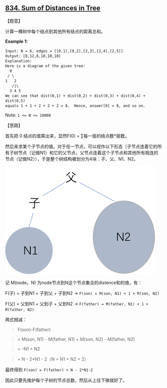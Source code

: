 ## [834. Sum of Distances in Tree](https://leetcode.com/contest/weekly-contest-84/problems/sum-of-distances-in-tree/)

【题意】

计算一棵树中每个结点到其他所有结点的距离总和。



**Example 1:**

```
Input: N = 6, edges = [[0,1],[0,2],[2,3],[2,4],[2,5]]
Output: [8,12,6,10,10,10]
Explanation: 
Here is a diagram of the given tree:
  0
 / \
1   2
   /|\
  3 4 5
We can see that dist(0,1) + dist(0,2) + dist(0,3) + dist(0,4) + dist(0,5)
equals 1 + 1 + 2 + 2 + 2 = 8.  Hence, answer[0] = 8, and so on.
```

Note: `1 <= N <= 10000`



【思路】

首先把 0 结点的值算出来，显然F(0) = ∑每一层的结点数*层数。

然后来求某个子节点的值。对于任一节点，可以视作以下形态（子节点连着它的所有子树节点（记做N1）和它的父节点，父节点连着这个子节点和其他所有相连的节点（记做N2）），于是整个树结构被划分为4块：子、父、N1、N2。



![picture834](https://raw.githubusercontent.com/thousfeet/LeetCode-MySolution/master/picture834.png)



记 M(node，N) 为node节点到N这个节点集合的distence和的值，有：

F(子) = 子到N1 + 子到父 + 子到N2  -> `F(son) = M(son, N1) + 1 + M(son, N2)`

F(父) = 父到N1 + 父到子 + 父到N2  -> `F(father) = M(father, N1) + 1 + M(father, N2)`

两式相减：

 

> F(son)-F(father) 

>  = M(son, N1) - M(father, N1) + M(son, N2) - M(father, N2)

>  = -N1 + N2

>  = N - 2*N1 - 2（N = N1 + N2 + 2）

最终得到 `F(son) = F(father) + N - 2*N1-2`

因此只要先维护每个子树的节点总数，然后从上往下做就好了。




